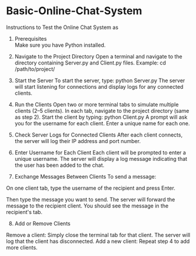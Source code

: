 # Basic-Online-Chat-System

Instructions to Test the Online Chat System
as
1. Prerequisites  
Make sure you have Python installed. 

2. Navigate to the Project Directory
Open a terminal and navigate to the directory containing Server.py and Client.py files.
Example:
cd /path/to/project/

3. Start the Server
To start the server, type: python Server.py
The server will start listening for connections and display logs for any connected clients.

4. Run the Clients
Open two or more terminal tabs to simulate multiple clients (2–5 clients). In each tab, navigate to the project directory (same as step 2).
Start the client by typing: python Client.py 
A prompt will ask you for the username for each client. Enter a unique name for each one.

5. Check Server Logs for Connected Clients
After each client connects, the server will log their IP address and port number.

6. Enter Username for Each Client
Each client will be prompted to enter a unique username. The server will display a log message indicating that the user has been added to the chat.

7. Exchange Messages Between Clients
To send a message:

On one client tab, type the username of the recipient and press Enter.

Then type the message you want to send.
The server will forward the message to the recipient client. You should see the message in the recipient's tab.

8.  Add or Remove Clients

Remove a client: Simply close the terminal tab for that client. The server will log that the client has disconnected.
Add a new client: Repeat step 4 to add more clients.
